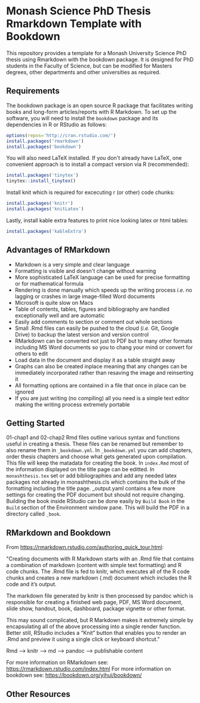 # Monash Science PhD Thesis Rmarkdown Template with Bookdown

This repository provides a template for a Monash University Science PhD thesis using Rmarkdown with the bookdown package. It is designed for PhD students in the Faculty of Science, but can be modified for Masters degrees, other departments and other universities as required.

## Requirements

The bookdown package is an open source R package that facilitates writing books and long-form articles/reports with R Markdown. To set up the software, you will need to install the `bookdown` package and its dependencies in R or RStudio as follows:

```r
options(repos='http://cran.rstudio.com/')
install.packages('rmarkdown')
install.packages('bookdown')
```

You will also need LaTeX installed. If you don't already have LaTeX, one convenient approach is to install a compact version via R (recommended): 

```r
install.packages('tinytex')
tinytex::install_tinytex()
```

Install knit which is required for excecuting r (or other) code chunks:

```r
install.packages('knitr')
install.packages('knitLatex')
```

Lastly, install kable extra features to print nice looking latex or html tables:

```r
install.packages('kableExtra')
```

## Advantages of RMarkdown

* Markdown is a very simple and clear language
* Formatting is visible and doesn't change without warning
* More sophisticated LaTeX language can be used for precise formatting  or for mathematical formula
* Rendering is done manually which speeds up the writing process *i.e.* no lagging or crashes in large image-filled Word documents
* Microsoft is quite slow on Macs
* Table of contents, tables, figures and bibliography are handled exceptionally well and are automatic
* Easily add comments to section or comment out whole sections
* Small .Rmd files can easily be pushed to the cloud (*i.e.* Git, Google Drive) to backup the latest version and version control
* RMarkdown can be converted not just to PDF but to many other formats including MS Word documents so you to chang your mind or convert for others to edit
* Load data in the document and display it as a table straight away
* Graphs can also be created inplace meaning that any changes can be immediately incorporated rather than resaving the image and reinserting it
* All formatting options are contained in a file that once in place can be ignored
* If you are just writing (no compiling) all you need is a simple text editor making the writing process extremely portable

## Getting Started

01-chap1 and 02-chap2 Rmd files outline various syntax and functions useful in creating a thesis. These files can be renamed but remember to also rename them in `_bookdown.yml`. In `_bookdown.yml` you can add chapters, order thesis chapters and choose what gets generated upon compilation. This file will keep the matadata for creating the book. In `index.Rmd` most of the information displayed on the title page can be editted. In `monashthesis.tex` set or add bibliographies and add any needed latex packages not already in monashthesis.cls which contains the bulk of the formatting including the title page. _output.yaml contains a few more settings for creating the PDF document but should not require changing. Building the book inside RStudio can be done easily by `Build Book` in the `Build` section of the Environment window pane. This will build the PDF in a directory called `_book`.

## RMarkdown and Bookdown

From <https://rmarkdown.rstudio.com/authoring_quick_tour.html>:

"Creating documents with R Markdown starts with an .Rmd file that contains a combination of markdown (content with simple text formatting) and R code chunks. The .Rmd file is fed to knitr, which executes all of the R code chunks and creates a new markdown (.md) document which includes the R code and it’s output.

The markdown file generated by knitr is then processed by pandoc which is responsible for creating a finished web page, PDF, MS Word document, slide show, handout, book, dashboard, package vignette or other format.

This may sound complicated, but R Markdown makes it extremely simple by encapsulating all of the above processing into a single render function. Better still, RStudio includes a “Knit” button that enables you to render an .Rmd and preview it using a single click or keyboard shortcut."

Rmd --> knitr --> md --> pandoc --> publishable content

For more information on RMarkdown see: <https://rmarkdown.rstudio.com/index.html>
For more information on bookdown see: <https://bookdown.org/yihui/bookdown/>

## Other Resources

